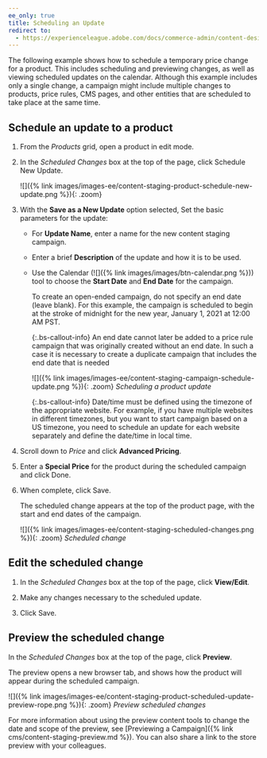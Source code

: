 ```yaml
---
ee_only: true
title: Scheduling an Update
redirect to:
  - https://experienceleague.adobe.com/docs/commerce-admin/content-design/staging/content-staging-scheduled-update.html
---
```


The following example shows how to schedule a temporary price change for a product. This includes scheduling and previewing changes, as well as viewing scheduled updates on the calendar. Although this example includes only a single change, a campaign might include multiple changes to products, price rules, CMS pages, and other entities that are scheduled to take place at the same time.

## Schedule an update to a product

1. From the _Products_ grid, open a product in edit mode.

1. In the _Scheduled Changes_ box at the top of the page, click <span class="btn">Schedule New Update</span>.

   ![]({% link images/images-ee/content-staging-product-schedule-new-update.png %}){: .zoom}

1. With the **Save as a New Update** option selected, Set the basic parameters for the update:

   - For **Update Name**, enter a name for the new content staging campaign.

   - Enter a brief **Description** of the update and how it is to be used.

   - Use the Calendar (![]({% link images/images/btn-calendar.png %})) tool to choose the **Start Date** and **End Date** for the campaign.

      To create an open-ended campaign, do not specify an end date (leave blank). For this example, the campaign is scheduled to begin at the stroke of midnight for the new year, January 1, 2021 at 12:00 AM PST.

      {:.bs-callout-info}
      An end date cannot later be added to a price rule campaign that was originally created without an end date. In such a case it is necessary to create a duplicate campaign that includes the end date that is needed

      ![]({% link images/images-ee/content-staging-campaign-schedule-update.png %}){: .zoom}
      _Scheduling a product update_

      {:.bs-callout-info}
      Date/time must be defined using the timezone of the appropriate website. For example, if you have multiple websites in different timezones, but you want to start campaign based on a US timezone, you need to schedule an update for each website separately and define the date/time in local time.

1. Scroll down to _Price_ and click **Advanced Pricing**.

1. Enter a **Special Price** for the product during the scheduled campaign and click <span class="btn">Done</span>.

1. When complete, click <span class="btn">Save</span>.

   The scheduled change appears at the top of the product page, with the start and end dates of the campaign.

   ![]({% link images/images-ee/content-staging-scheduled-changes.png %}){: .zoom}
   _Scheduled change_

## Edit the scheduled change

1. In the _Scheduled Changes_ box at the top of the page, click **View/Edit**.

1. Make any changes necessary to the scheduled update.

1. Click <span class="btn">Save</span>.

## Preview the scheduled change

In the _Scheduled Changes_ box at the top of the page, click **Preview**.

The preview opens a new browser tab, and shows how the product will appear during the scheduled campaign.

![]({% link images/images-ee/content-staging-product-scheduled-update-preview-rope.png %}){: .zoom}
_Preview scheduled changes_

For more information about using the preview content tools to change the date and scope of the preview, see [Previewing a Campaign]({% link cms/content-staging-preview.md %}). You can also share a link to the store preview with your colleagues.
